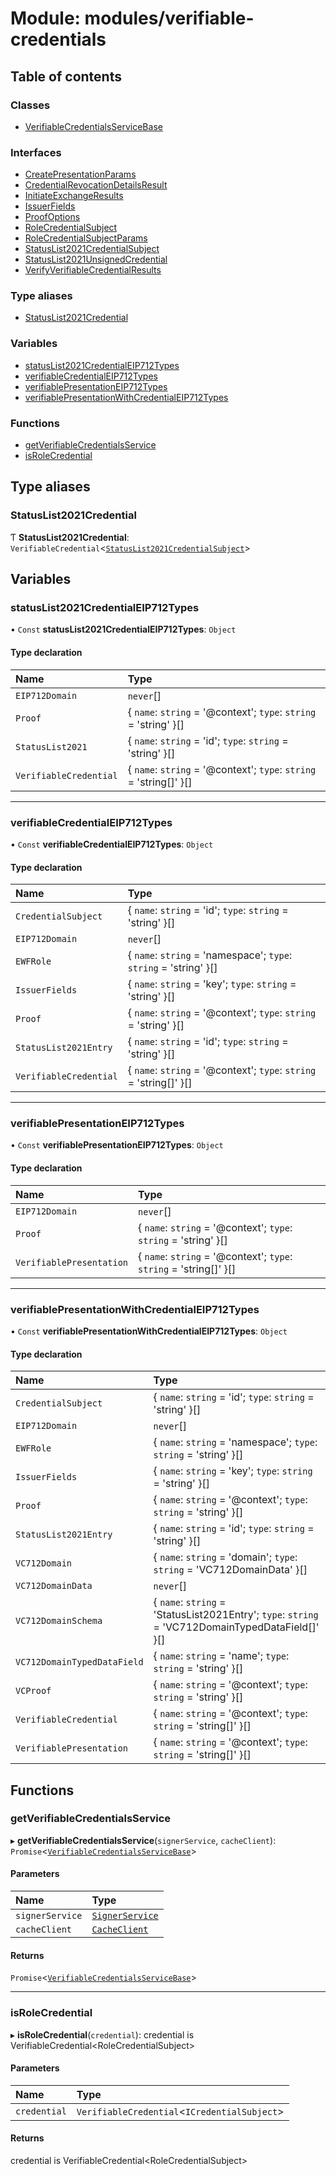 # Module: modules/verifiable-credentials

## Table of contents

### Classes

- [VerifiableCredentialsServiceBase](../classes/modules_verifiable_credentials.VerifiableCredentialsServiceBase.md)

### Interfaces

- [CreatePresentationParams](../interfaces/modules_verifiable_credentials.CreatePresentationParams.md)
- [CredentialRevocationDetailsResult](../interfaces/modules_verifiable_credentials.CredentialRevocationDetailsResult.md)
- [InitiateExchangeResults](../interfaces/modules_verifiable_credentials.InitiateExchangeResults.md)
- [IssuerFields](../interfaces/modules_verifiable_credentials.IssuerFields.md)
- [ProofOptions](../interfaces/modules_verifiable_credentials.ProofOptions.md)
- [RoleCredentialSubject](../interfaces/modules_verifiable_credentials.RoleCredentialSubject.md)
- [RoleCredentialSubjectParams](../interfaces/modules_verifiable_credentials.RoleCredentialSubjectParams.md)
- [StatusList2021CredentialSubject](../interfaces/modules_verifiable_credentials.StatusList2021CredentialSubject.md)
- [StatusList2021UnsignedCredential](../interfaces/modules_verifiable_credentials.StatusList2021UnsignedCredential.md)
- [VerifyVerifiableCredentialResults](../interfaces/modules_verifiable_credentials.VerifyVerifiableCredentialResults.md)

### Type aliases

- [StatusList2021Credential](modules_verifiable_credentials.md#statuslist2021credential)

### Variables

- [statusList2021CredentialEIP712Types](modules_verifiable_credentials.md#statuslist2021credentialeip712types)
- [verifiableCredentialEIP712Types](modules_verifiable_credentials.md#verifiablecredentialeip712types)
- [verifiablePresentationEIP712Types](modules_verifiable_credentials.md#verifiablepresentationeip712types)
- [verifiablePresentationWithCredentialEIP712Types](modules_verifiable_credentials.md#verifiablepresentationwithcredentialeip712types)

### Functions

- [getVerifiableCredentialsService](modules_verifiable_credentials.md#getverifiablecredentialsservice)
- [isRoleCredential](modules_verifiable_credentials.md#isrolecredential)

## Type aliases

### StatusList2021Credential

Ƭ **StatusList2021Credential**: `VerifiableCredential`<[`StatusList2021CredentialSubject`](../interfaces/modules_verifiable_credentials.StatusList2021CredentialSubject.md)\>

## Variables

### statusList2021CredentialEIP712Types

• `Const` **statusList2021CredentialEIP712Types**: `Object`

#### Type declaration

| Name | Type |
| :------ | :------ |
| `EIP712Domain` | `never`[] |
| `Proof` | { `name`: `string` = '@context'; `type`: `string` = 'string' }[] |
| `StatusList2021` | { `name`: `string` = 'id'; `type`: `string` = 'string' }[] |
| `VerifiableCredential` | { `name`: `string` = '@context'; `type`: `string` = 'string[]' }[] |

___

### verifiableCredentialEIP712Types

• `Const` **verifiableCredentialEIP712Types**: `Object`

#### Type declaration

| Name | Type |
| :------ | :------ |
| `CredentialSubject` | { `name`: `string` = 'id'; `type`: `string` = 'string' }[] |
| `EIP712Domain` | `never`[] |
| `EWFRole` | { `name`: `string` = 'namespace'; `type`: `string` = 'string' }[] |
| `IssuerFields` | { `name`: `string` = 'key'; `type`: `string` = 'string' }[] |
| `Proof` | { `name`: `string` = '@context'; `type`: `string` = 'string' }[] |
| `StatusList2021Entry` | { `name`: `string` = 'id'; `type`: `string` = 'string' }[] |
| `VerifiableCredential` | { `name`: `string` = '@context'; `type`: `string` = 'string[]' }[] |

___

### verifiablePresentationEIP712Types

• `Const` **verifiablePresentationEIP712Types**: `Object`

#### Type declaration

| Name | Type |
| :------ | :------ |
| `EIP712Domain` | `never`[] |
| `Proof` | { `name`: `string` = '@context'; `type`: `string` = 'string' }[] |
| `VerifiablePresentation` | { `name`: `string` = '@context'; `type`: `string` = 'string[]' }[] |

___

### verifiablePresentationWithCredentialEIP712Types

• `Const` **verifiablePresentationWithCredentialEIP712Types**: `Object`

#### Type declaration

| Name | Type |
| :------ | :------ |
| `CredentialSubject` | { `name`: `string` = 'id'; `type`: `string` = 'string' }[] |
| `EIP712Domain` | `never`[] |
| `EWFRole` | { `name`: `string` = 'namespace'; `type`: `string` = 'string' }[] |
| `IssuerFields` | { `name`: `string` = 'key'; `type`: `string` = 'string' }[] |
| `Proof` | { `name`: `string` = '@context'; `type`: `string` = 'string' }[] |
| `StatusList2021Entry` | { `name`: `string` = 'id'; `type`: `string` = 'string' }[] |
| `VC712Domain` | { `name`: `string` = 'domain'; `type`: `string` = 'VC712DomainData' }[] |
| `VC712DomainData` | `never`[] |
| `VC712DomainSchema` | { `name`: `string` = 'StatusList2021Entry'; `type`: `string` = 'VC712DomainTypedDataField[]' }[] |
| `VC712DomainTypedDataField` | { `name`: `string` = 'name'; `type`: `string` = 'string' }[] |
| `VCProof` | { `name`: `string` = '@context'; `type`: `string` = 'string' }[] |
| `VerifiableCredential` | { `name`: `string` = '@context'; `type`: `string` = 'string[]' }[] |
| `VerifiablePresentation` | { `name`: `string` = '@context'; `type`: `string` = 'string[]' }[] |

## Functions

### getVerifiableCredentialsService

▸ **getVerifiableCredentialsService**(`signerService`, `cacheClient`): `Promise`<[`VerifiableCredentialsServiceBase`](../classes/modules_verifiable_credentials.VerifiableCredentialsServiceBase.md)\>

#### Parameters

| Name | Type |
| :------ | :------ |
| `signerService` | [`SignerService`](../classes/modules_signer.SignerService.md) |
| `cacheClient` | [`CacheClient`](../classes/modules_cache_client.CacheClient.md) |

#### Returns

`Promise`<[`VerifiableCredentialsServiceBase`](../classes/modules_verifiable_credentials.VerifiableCredentialsServiceBase.md)\>

___

### isRoleCredential

▸ **isRoleCredential**(`credential`): credential is VerifiableCredential<RoleCredentialSubject\>

#### Parameters

| Name | Type |
| :------ | :------ |
| `credential` | `VerifiableCredential`<`ICredentialSubject`\> |

#### Returns

credential is VerifiableCredential<RoleCredentialSubject\>
